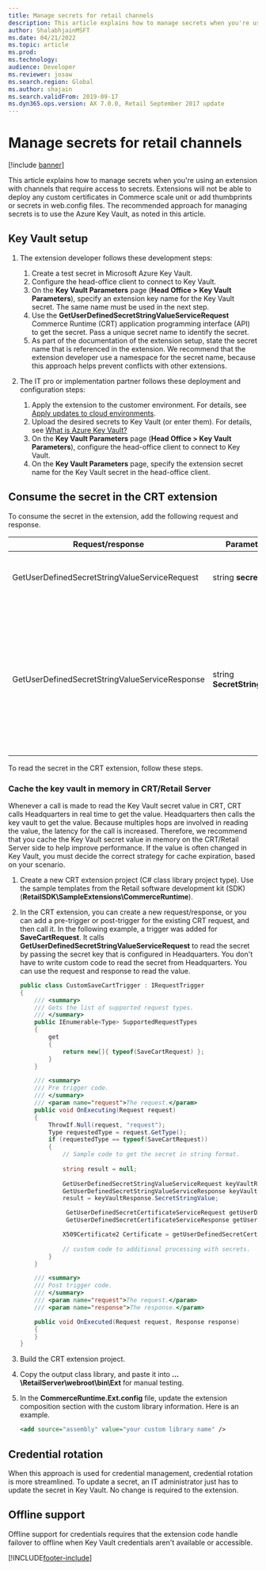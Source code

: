 ```yaml
---
title: Manage secrets for retail channels
description: This article explains how to manage secrets when you're using an extension with channels that require access to secrets.
author: ShalabhjainMSFT
ms.date: 04/21/2022
ms.topic: article
ms.prod: 
ms.technology: 
audience: Developer
ms.reviewer: josaw
ms.search.region: Global
ms.author: shajain
ms.search.validFrom: 2019-09-17
ms.dyn365.ops.version: AX 7.0.0, Retail September 2017 update
---
```


# Manage secrets for retail channels

[!include [banner](../includes/banner.md)]

This article explains how to manage secrets when you're using an extension with channels that require access to secrets. Extensions will not be able to deploy any custom certificates in Commerce scale unit or add thumbprints or secrets in web.config files. The recommended approach for managing secrets is to use the Azure Key Vault, as noted in this article.

## Key Vault setup

1. The extension developer follows these development steps:

    1. Create a test secret in Microsoft Azure Key Vault.
    2. Configure the head-office client to connect to Key Vault.
    3. On the **Key Vault Parameters** page (**Head Office \> Key Vault Parameters**), specify an extension key name for the Key Vault secret. The same name must be used in the next step.
    4. Use the **GetUserDefinedSecretStringValueServiceRequest** Commerce Runtime (CRT) application programming interface (API) to get the secret. Pass a unique secret name to identify the secret.
    5. As part of the documentation of the extension setup, state the secret name that is referenced in the extension. We recommend that the extension developer use a namespace for the secret name, because this approach helps prevent conflicts with other extensions.

2. The IT pro or implementation partner follows these deployment and configuration steps:

    1. Apply the extension to the customer environment. For details, see [Apply updates to cloud environments](../../fin-ops-core/dev-itpro/deployment/apply-deployable-package-system.md).
    2. Upload the desired secrets to Key Vault (or enter them). For details, see [What is Azure Key Vault?](/azure/key-vault/key-vault-overview)
    3. On the **Key Vault Parameters** page (**Head Office \> Key Vault Parameters**), configure the head-office client to connect to Key Vault.
    4. On the **Key Vault Parameters** page, specify the extension secret name for the Key Vault secret in the head-office client.

## Consume the secret in the CRT extension

To consume the secret in the extension, add the following request and response.

| Request/response                               | Parameters                   | Description |
|------------------------------------------------|------------------------------|-------------|
| GetUserDefinedSecretStringValueServiceRequest  | string **secretName**        | The request class that is used to get user-defined secrets from Headquarters. |
| GetUserDefinedSecretStringValueServiceResponse | string **SecretStringValue** | The response class that is used to get user-defined secrets from Headquarters. The response returns a **SecretStringValue** value, and extensions can type-cast this value to **X509Certificate2** or use it as string value. |

To read the secret in the CRT extension, follow these steps.

### Cache the key vault in memory in CRT/Retail Server

Whenever a call is made to read the Key Vault secret value in CRT, CRT calls Headquarters in real time to get the value. Headquarters then calls the key vault to get the value. Because multiples hops are involved in reading the value, the latency for the call is increased. Therefore, we recommend that you cache the Key Vault secret value in memory on the CRT/Retail Server side to help improve performance. If the value is often changed in Key Vault, you must decide the correct strategy for cache expiration, based on your scenario.

1. Create a new CRT extension project (C\# class library project type). Use the sample templates from the Retail software development kit (SDK) (**RetailSDK\\SampleExtensions\\CommerceRuntime**).
2. In the CRT extension, you can create a new request/response, or you can add a pre-trigger or post-trigger for the existing CRT request, and then call it. In the following example, a trigger was added for **SaveCartRequest**. It calls **GetUserDefinedSecretStringValueServiceRequest** to read the secret by passing the secret key that is configured in Headquarters. You don't have to write custom code to read the secret from Headquarters. You can use the request and response to read the value.

    ```csharp
    public class CustomSaveCartTrigger : IRequestTrigger
    {
        /// <summary>
        /// Gets the list of supported request types.
        /// </summary>
        public IEnumerable<Type> SupportedRequestTypes
        {
            get
            {
                return new[]{ typeof(SaveCartRequest) };
            }
        }

        /// <summary>
        /// Pre trigger code.
        /// </summary>
        /// <param name="request">The request.</param>
        public void OnExecuting(Request request)
        {
            ThrowIf.Null(request, "request");
            Type requestedType = request.GetType();
            if (requestedType == typeof(SaveCartRequest))
            {
                // Sample code to get the secret in string format.
               
                string result = null;
                   
                GetUserDefinedSecretStringValueServiceRequest keyVaultRequest = new GetUserDefinedSecretStringValueServiceRequest("SecretName");
                GetUserDefinedSecretStringValueServiceResponse keyVaultResponse = request.RequestContext.Execute<GetUserDefinedSecretStringValueServiceResponse>(keyVaultRequest);
                result = keyVaultResponse.SecretStringValue;

                 GetUserDefinedSecretCertificateServiceRequest getUserDefinedSecretCertificateServiceRequest = new GetUserDefinedSecretCertificateServiceRequest(profileId: null, secretName: "SecretName", thumbprint: null, expirationInterval: null);
                 GetUserDefinedSecretCertificateServiceResponse getUserDefinedSecretCertificateServiceResponse = request.RequestContext.Execute<GetUserDefinedSecretCertificateServiceResponse>(getUserDefinedSecretCertificateServiceRequest);

                X509Certificate2 Certificate = getUserDefinedSecretCertificateServiceResponse.Certificate;
               
                // custom code to additional processing with secrets.
            }
        }

        /// <summary>
        /// Post trigger code.
        /// </summary>
        /// <param name="request">The request.</param>
        /// <param name="response">The response.</param>

        public void OnExecuted(Request request, Response response)
        {
        }
    }
    ```

3. Build the CRT extension project.
4. Copy the output class library, and paste it into **…\\RetailServer\\webroot\\bin\\Ext** for manual testing.
5. In the **CommerceRuntime.Ext.config** file, update the extension composition section with the custom library information. Here is an example.

    ```Xml
    <add source="assembly" value="your custom library name" />
    ```

## Credential rotation

When this approach is used for credential management, credential rotation is more streamlined. To update a secret, an IT administrator just has to update the secret in Key Vault. No change is required to the extension. 

## Offline support

Offline support for credentials requires that the extension code handle failover to offline when Key Vault credentials aren't available or accessible.


[!INCLUDE[footer-include](../../includes/footer-banner.md)]
